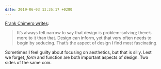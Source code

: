```yaml
---
date: 2019-06-03 13:36:17 +0200
---
```


[Frank Chimero writes](https://frankchimero.com/blog/2018/work-looks-back/):
> It’s always felt narrow to say that design is problem-solving; there’s more to it than that. Design can inform, yet that very often needs to begin by seducing. That’s the aspect of design I find most fascinating.

Sometimes I feel guilty about focusing on aesthetics, but that is silly. Lest we forget, *form* and function are both important aspects of design. Two sides of the same coin.